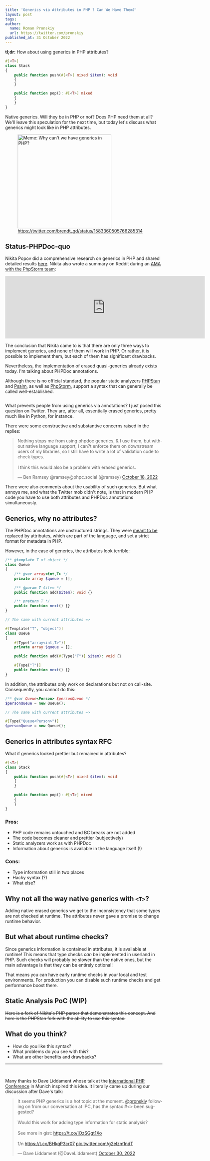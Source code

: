 ```yaml
---
title: 'Generics via Attributes in PHP ? Can We Have Them?'
layout: post
tags:
author:
  name: Roman Pronskiy
  url: https://twitter.com/pronskiy
published_at: 31 October 2022
---
```


**tl;dr:** How about using generics in PHP attributes?
```php
#[<T>]
class Stack
{
    public function push(#[<T>] mixed $item): void
    {
    }

    public function pop(): #[<T>] mixed
    {
    }
}
```

Native generics. Will they be in PHP or not? Does PHP need them at all? We'll leave this speculation for the next time, but today let's discuss what generics might look like in PHP attributes.

<figure>
  <img src="https://pbs.twimg.com/media/Ffk5-9LWAAcZhwI?format=jpg" alt="Meme: Why can't we have generics in PHP?" width="300"/>
  <figcaption><a href="https://twitter.com/brendt_gd/status/1583360505766285314">https://twitter.com/brendt_gd/status/1583360505766285314</a></figcaption>
</figure>

## Status-PHPDoc-quo

Nikita Popov did a comprehensive research on generics in PHP and shared detailed results [here](https://github.com/PHPGenerics/php-generics-rfc/issues/45). Nikita also wrote a summary on Reddit during an [AMA with the PhpStorm team](https://www.reddit.com/r/PHP/comments/j65968/ama_with_the_phpstorm_team_from_jetbrains_on/):

<iframe id="reddit-embed" src="https://www.redditmedia.com/r/PHP/comments/j65968/ama_with_the_phpstorm_team_from_jetbrains_on/g83skiz/?depth=1&amp;showmore=false&amp;embed=true&amp;showmedia=false" sandbox="allow-scripts allow-same-origin allow-popups" style="border: none;" height="200" width="640" scrolling="no"></iframe>

The conclusion that Nikita came to is that there are only three ways to implement generics, and none of them will work in PHP. Or rather, it is possible to implement them, but each of them has significant drawbacks.

Nevertheless, the implementation of erased quasi-generics already exists today. I'm talking about PHPDoc annotations.

Although there is no official standard, the popular static analyzers [PHPStan](https://phpstan.org/) and [Psalm](https://psalm.dev/), as well as [PhpStorm](https://blog.jetbrains.com/phpstorm/2021/12/phpstorm-2021-3-release/#more_for_generics), support a syntax that can generally be called well-established.

<figure>
  <img src="https://blog.jetbrains.com/wp-content/uploads/2021/12/generics_contructor.gif" alt=""/>
  <figcaption></figcaption>
</figure>

What prevents people from using generics via annotations? I just posed this question on Twitter. They are, after all, essentially erased generics, pretty much like in Python, for instance.

There were some constructive and substantive concerns raised in the replies:

<blockquote class="twitter-tweet"><p lang="en" dir="ltr">Nothing stops me from using phpdoc generics, &amp; I use them, but without native language support, I can?t enforce them on downstream users of my libraries, so I still have to write a lot of validation code to check types.<br><br>I think this would also be a problem with erased generics.</p>&mdash; Ben Ramsey @ramsey@phpc.social (@ramsey) <a href="https://twitter.com/ramsey/status/1582461944401133568?ref_src=twsrc%5Etfw">October 18, 2022</a></blockquote>

There were also comments about the usability of such generics. But what annoys me, and what the Twitter mob didn't note, is that in modern PHP code you have to use both attributes and PHPDoc annotations simultaneously.

## Generics, why no attributes?

The PHPDoc annotations are unstructured strings. They were [meant to be](https://wiki.php.net/rfc/attributes_v2) replaced by attributes, which are part of the language, and set a strict format for metadata in PHP.

However, in the case of generics, the attributes look terrible:
```php
/** @template T of object */
class Queue
{
    /** @var array<int,T> */
    private array $queue = [];

    /** @param T $item */
    public function add($item): void {}

    /** @return T */
    public function next() {}
}

// The same with current attributes => 

#[Template("T", "object")]
class Queue
{
    #[Type("array<int,T>")] 
    private array $queue = [];

    public function add(#[Type("T")] $item): void {}

    #[Type("T")]
    public function next() {}
}
```

In addition, the attributes only work on declarations but not on call-site. Consequently, you cannot do this:

```php
/** @var Queue<Person> $personQueue */
$personQueue = new Queue();

// The same with current attributes =>

#[Type("Queue<Person>")]
$personQueue = new Queue();
```


## Generics in attributes syntax RFC

What if generics looked prettier but remained in attributes?

```php
#[<T>]
class Stack
{
    public function push(#[<T>] mixed $item): void
    {
    }

    public function pop(): #[<T>] mixed
    {
    }
}
```

### Pros:
- PHP code remains untouched and BC breaks are not added
- The code becomes cleaner and prettier (subjectively)
- Static analyzers work as with PHPDoc
- Information about generics is available in the language itself (!)

### Cons:
- Type information still in two places
- Hacky syntax (?)
- What else?

## Why not all the way native generics with `<T>`? 
Adding native erased generics we get to the inconsistency that some types are not checked at runtime. The attributes never gave a promise to change runtime behavior.

## But what about runtime checks?

Since generics information is contained in attributes, it is available at runtime! This means that type checks _can_ be implemented in userland in PHP. Such checks will probably be slower than the native ones, but the main advantage is that they can be entirely optional!

That means you can have early runtime checks in your local and test environments. For production you can disable such runtime checks and get performance boost there.


## Static Analysis PoC (WIP)

<strike>Here is a fork of Nikita's PHP parser that demonstrates this concept. And here is the PHPStan fork with the ability to use this syntax.</strike>

## What do you think?
- How do you like this syntax? 
- What problems do you see with this? 
- What are other benefits and drawbacks?

---
<br>

Many thanks to Dave Liddament whose talk at the [International PHP Conference](https://twitter.com/phpconference) in Munich inspired this idea. It literally came up during our discussion after Dave's talk:

<blockquote class="twitter-tweet"><p lang="en" dir="ltr">It seems PHP generics is a hot topic at the moment. <a href="https://twitter.com/pronskiy?ref_src=twsrc%5Etfw">@pronskiy</a> following on from our conversation at IPC, has the syntax #&lt;&gt; been suggested? <br><br>Would this work for adding type information for static analysis?<br><br>See more in gist: <a href="https://t.co/IOzSGgt1Xo">https://t.co/IOzSGgt1Xo</a><br><br>1/n <a href="https://t.co/BHkqP3cr07">https://t.co/BHkqP3cr07</a> <a href="https://t.co/g2eIzm1ndT">pic.twitter.com/g2eIzm1ndT</a></p>&mdash; Dave Liddament (@DaveLiddament) <a href="https://twitter.com/DaveLiddament/status/1586726336961339392?ref_src=twsrc%5Etfw">October 30, 2022</a></blockquote> 

<script async src="https://platform.twitter.com/widgets.js" charset="utf-8"></script>
